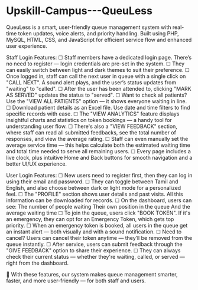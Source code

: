 # Upskill-Campus---QueuLess
QueuLess is a smart, user-friendly queue management system with real-time token updates, voice alerts, and priority handling. Built using PHP, MySQL, HTML, CSS, and JavaScript for efficient service flow and enhanced user experience.

 Staff Login Features:
☐ Staff members have a dedicated login page. There’s no need to register — login credentials are pre-set in the system.
☐ They can easily switch between light and dark themes to suit their preference.
☐ Once logged in, staff can call the next user in queue with a single click on "CALL NEXT". A sound alert plays, and the user’s status updates from "waiting" to "called".
☐ After the user has been attended to, clicking "MARK AS SERVED" updates the status to "served".
☐ Want to check all patients? Use the "VIEW ALL PATIENTS" option — it shows everyone waiting in line.
☐ Download patient details as an Excel file. Use date and time filters to find specific records with ease.
☐ The "VIEW ANALYTICS" feature displays insightful charts and statistics on token bookings — a handy tool for understanding user flow.
☐ There's also a "VIEW FEEDBACK" section, where staff can read all submitted feedbacks, see the total number of responses, and view the average rating.
☐ Staff can even manually set the average service time — this helps calculate both the estimated waiting time and total time needed to serve all remaining users.
☐ Every page includes a live clock, plus intuitive Home and Back buttons for smooth navigation and a better UI/UX experience.

User Login Features:
☐ New users need to register first, then they can log in using their email and password.
☐ They can toggle between Tamil and English, and also choose between dark or light mode for a personalized feel.
☐ The "PROFILE" section shows user details and past visits. All this information can be downloaded for records.
☐ On the dashboard, users can see:
The number of people waiting
Their own position in the queue
And the average waiting time
☐ To join the queue, users click "BOOK TOKEN". If it's an emergency, they can opt for an Emergency Token, which gets top priority.
☐ When an emergency token is booked, all users in the queue get an instant alert — both visually and with a sound notification.
☐ Need to cancel? Users can cancel their token anytime — they’ll be removed from the queue instantly.
☐ After service, users can submit feedback through the "GIVE FEEDBACK" option to share their experience.
☐ They can always check their current status — whether they're waiting, called, or served — right from the dashboard.

🎯 With these features, our system makes queue management smarter, faster, and more user-friendly — for both staff and users.
